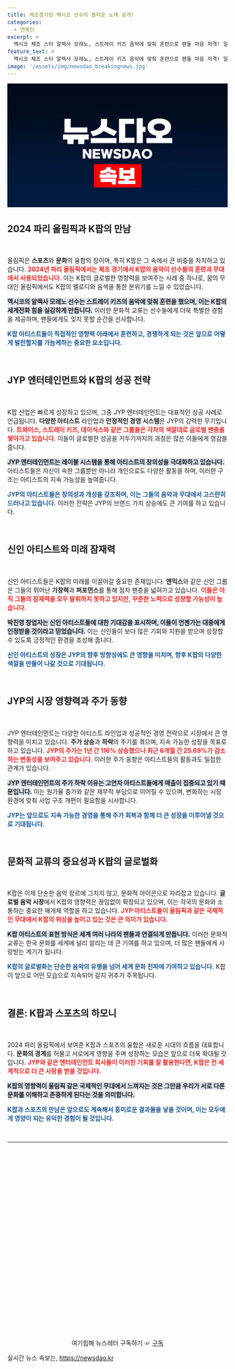 ```yaml
---
title: 체조경기장 멕시코 선수의 놀라운 노래 공개!
categories:
  - 연예인
excerpt: >
  멕시코 체조 스타 알렉사 모레노, 스트레이 키즈 음악에 맞춰 훈련으로 팬들 마음 저격! 일본 닛산 스타디움에서는 트와이스가 14만 관객과 함께 글로벌 투어 피날레를 장식하며 K팝의 위상을 다시 한번 입증했다.
feature_text: >
  멕시코 체조 스타 알렉사 모레노, 스트레이 키즈 음악에 맞춰 훈련으로 팬들 마음 저격! 일본 닛산 스타디움에서는 트와이스가 14만 관객과 함께 글로벌 투어 피날레를 장식하며 K팝의 위상을 다시 한번 입증했다.
image: '/assets/img/newsdao_breakingnews.jpg'
---
```


<p><img src="/assets/img/newsdao_breakingnews.jpg" alt="ranknews 속보" /></p>

<h2 data-ke-size="size26">2024 파리 올림픽과 K팝의 만남</h2>

<p data-ke-size="size16">&nbsp;</p>

<p>올림픽은 <b>스포츠</b>와 <b>문화</b>의 융합의 장이며, 특히 K팝은 그 속에서 큰 비중을 차지하고 있습니다. <b><span style="color: #ee2323;">2024년 파리 올림픽에서는 체조 경기에서 K팝의 음악이 선수들의 훈련과 무대에서 사용되었습니다.</span></b> 이는 K팝의 글로벌한 영향력을 보여주는 사례 중 하나로, 꿈의 무대인 올림픽에서도 K팝의 멜로디와 음색을 통한 분위기를 느낄 수 있었습니다. </p>

<p><b><span style="background-color: #21538527;">멕시코의 알렉사 모레노 선수는 스트레이 키즈의 음악에 맞춰 훈련을 했으며, 이는 K팝의 세계전화 힘을 실감하게 만듭니다.</span></b> 이러한 문화적 교류는 선수들에게 더욱 특별한 경험을 제공하며, 팬들에게도 잊지 못할 순간을 선사합니다. </p>

<p><b><span style="color: #1a5490;">K팝 아티스트들이 직접적인 영향력 아래에서 훈련하고, 경쟁하게 되는 것은 앞으로 어떻게 발전할지를 가늠케하는 중요한 요소입니다.</span></b> </p>

<p data-ke-size="size16">&nbsp;</p>

<h2 data-ke-size="size26">JYP 엔터테인먼트와 K팝의 성공 전략</h2>

<p data-ke-size="size16">&nbsp;</p>

<p>K팝 산업은 빠르게 성장하고 있으며, 그중 JYP 엔터테인먼트는 대표적인 성공 사례로 언급됩니다. <b>다양한 아티스트</b> 라인업과 <b>안정적인 경영 시스템</b>은 JYP의 강력한 무기입니다. <b><span style="color: #ee2323;">트와이스, 스트레이 키즈, 데이식스와 같은 그룹들은 각자의 색깔대로 글로벌 팬층을 쌓아가고 있습니다.</span></b> 이들이 글로벌한 성공을 거두기까지의 과정은 많은 이들에게 영감을 줍니다. </p>

<p><b><span style="background-color: #21538527;">JYP 엔터테인먼트는 레이블 시스템을 통해 아티스트의 창의성을 극대화하고 있습니다.</span></b> 아티스트들은 자신이 속한 그룹뿐만 아니라 개인으로도 다양한 활동을 하며, 이러한 구조는 아티스트의 지속 가능성을 높여줍니다. </p>

<p><b><span style="color: #1a5490;">JYP의 아티스트들은 창의성과 개성을 강조하며, 이는 그들의 음악과 무대에서 고스란히 드러나고 있습니다.</span></b> 이러한 전략은 JYP의 브랜드 가치 상승에도 큰 기여를 하고 있습니다.</p>

<p data-ke-size="size16">&nbsp;</p>

<h2 data-ke-size="size26">신인 아티스트와 미래 잠재력</h2>

<p data-ke-size="size16">&nbsp;</p>

<p>신인 아티스트들은 K팝의 미래를 이끌어갈 중요한 존재입니다. <b>엔믹스</b>와 같은 신인 그룹은 그들의 뛰어난 <b>가창력</b>과 <b>퍼포먼스</b>를 통해 점차 팬층을 넓혀가고 있습니다. <b><span style="color: #ee2323;">이들은 아직 그들의 잠재력을 모두 발휘하지 못하고 있지만, 꾸준한 노력으로 성장할 가능성이 높습니다.</span></b> </p>

<p><b><span style="background-color: #21538527;">박진영 창업자는 신인 아티스트들에 대한 기대감을 표시하며, 이들이 언젠가는 대중에게 인정받을 것이라고 믿었습니다.</span></b> 이는 신인들이 보다 많은 기회와 지원을 받으며 성장할 수 있도록 긍정적인 환경을 조성해 줍니다. </p>

<p><b><span style="color: #1a5490;">신인 아티스트의 성장은 JYP의 향후 방향성에도 큰 영향을 미치며, 향후 K팝의 다양한 색깔을 만들어 나갈 것으로 기대됩니다.</span></b></p>

<p data-ke-size="size16">&nbsp;</p>

<h2 data-ke-size="size26">JYP의 시장 영향력과 주가 동향</h2>

<p data-ke-size="size16">&nbsp;</p>

<p>JYP 엔터테인먼트는 다양한 아티스트 라인업과 성공적인 경영 전략으로 시장에서 큰 영향력을 미치고 있습니다. <b>주가 상승</b>과 <b>하락</b>의 주기를 겪으며, 지속 가능한 성장을 목표로 하고 있습니다. <b><span style="color: #ee2323;">JYP의 주가는 1년 간 116% 상승했으나 최근 6개월 간 25.69%가 감소하는 변동성을 보여주고 있습니다.</span></b> 이러한 주가 동향은 아티스트들의 활동과도 밀접한 관계가 있습니다. </p>

<p><b><span style="background-color: #21538527;">JYP 엔터테인먼트의 주가 하락 이유는 고연차 아티스트들에게 매출이 집중되고 있기 때문입니다.</span></b> 이는 원가율 증가와 같은 재무적 부담으로 이어질 수 있으며, 변화하는 시장 환경에 맞춰 사업 구조 개편이 필요함을 시사합니다. </p>

<p><b><span style="color: #1a5490;">JYP는 앞으로도 지속 가능한 경영을 통해 주가 회복과 함께 더 큰 성장을 이루어낼 것으로 기대됩니다.</span></b></p>

<p data-ke-size="size16">&nbsp;</p>

<h2 data-ke-size="size26">문화적 교류의 중요성과 K팝의 글로벌화</h2>

<p data-ke-size="size16">&nbsp;</p>

<p>K팝은 이제 단순한 음악 장르에 그치지 않고, 문화적 아이콘으로 자리잡고 있습니다. <b>글로벌 음악 시장</b>에서 K팝의 영향력은 끊임없이 확장되고 있으며, 이는 각국의 문화와 소통하는 중요한 매개체 역할을 하고 있습니다. <b><span style="color: #ee2323;">JYP 아티스트들이 올림픽과 같은 국제적인 무대에서 K팝의 위상을 높이고 있는 것은 큰 의미가 있습니다.</span></b> </p>

<p><b><span style="background-color: #21538527;">K팝 아티스트의 표현 방식은 세계 여러 나라의 팬들과 연결되게 만듭니다.</span></b> 이러한 문화적 교류는 한국 문화를 세계에 널리 알리는 데 큰 기여를 하고 있으며, 더 많은 팬들에게 사랑받는 계기가 됩니다. </p>

<p><b><span style="color: #1a5490;">K팝의 글로벌화는 단순한 음악의 유행을 넘어 세계 문화 전파에 기여하고 있습니다.</span></b> K팝이 앞으로 어떤 모습으로 지속되어 갈지 귀추가 주목됩니다.</p>

<p data-ke-size="size16">&nbsp;</p>

<h2 data-ke-size="size26">결론: K팝과 스포츠의 하모니</h2>

<p data-ke-size="size16">&nbsp;</p>

<p>2024 파리 올림픽에서 보여준 K팝과 스포츠의 융합은 새로운 시대의 흐름을 대표합니다. <b>문화의 경계</b>를 허물고 서로에게 영향을 주며 성장하는 모습은 앞으로 더욱 확대될 것입니다. <b><span style="color: #ee2323;">JYP와 같은 엔터테인먼트 회사들이 이러한 기회를 잘 활용한다면, K팝은 전 세계적으로 더 큰 사랑을 받을 것입니다.</span></b> </p>

<p><b><span style="background-color: #21538527;">K팝의 영향력이 올림픽 같은 국제적인 무대에서 느껴지는 것은 그만큼 우리가 서로 다른 문화를 이해하고 존중하게 된다는 것을 의미합니다.</span></b> </p>

<p><b><span style="color: #1a5490;">K팝과 스포츠의 만남은 앞으로도 계속해서 흥미로운 결과물을 낳을 것이며, 이는 모두에게 영양이 되는 유익한 경험이 될 것입니다.</span></b> </p>

<p data-ke-size="size16">&nbsp;</p> 

<hr /> 

<p data-ke-size="size16">&nbsp;</p>

<p data-ke-size="size16">&nbsp;</p>

<p data-ke-size="size16">&nbsp;</p>

<p data-ke-size="size16">&nbsp;</p>

<p data-ke-size="size16">&nbsp;</p> 

<p data-ke-size="size16">&nbsp;</p>

<p data-ke-size="size16">&nbsp;</p> 

<p data-ke-size="size16">&nbsp;</p> 

<p data-ke-size="size16">&nbsp;</p> 

<p data-ke-size="size16">&nbsp;</p>

<p data-ke-size="size16">&nbsp;</p> 

<p data-ke-size="size16">&nbsp;</p> 

<p data-ke-size="size16">&nbsp;</p>

<p data-ke-size="size16">&nbsp;</p> 

<p data-ke-size="size16" style="text-align: center;">여기힙해 뉴스레터 구독하기 ☞ <a href="https://page.stibee.com/subscriptions/275743" target="_blank">구독</a></p>
실시간 뉴스 속보는, <a href="https://newsdao.kr" rel="dofollow">https://newsdao.kr</a>


